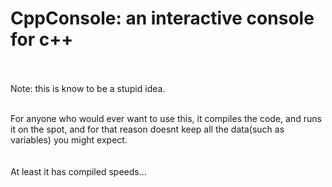 <h1>CppConsole: an interactive console for c++</h1>
<br><br>
Note:  this is know to be a stupid idea.<br><br>

For anyone who would ever want to use this, it compiles the code, and runs it on the spot, and for that reason doesnt keep all the data(such as variables) you might expect.<br>
<br><br>
At least it has compiled speeds...
